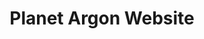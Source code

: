 ---
title: Planet Argon Website
target: planet-argon
order: 5
site_url: https://www.planetargon.com
display_url: planetargon.com
skills: Javascript, Front-End Development, Ruby on Rails Development
paragraph_1: The Planet Argon website has been through quite the transformation in the past couple years. It had been quite overdue for a redesign when we initially launched it on Squarespace. The new design allows us to show off our design chops as well as showcase our work. Many members in the Planet Argon team have contributions to the Planet Argon site, but for the most part it has been the focus of the design team.
paragraph_2: After some time using Squarespace, we realized we needed to <a href="http://blog.planetargon.com/entries/why-we-moved-our-site-off-of-squarespace" target="_blank" class="link--aqua effect--underline">say goodbye</a> and we decided to move to an out of the box Ruby on Rails CMS called RefineryCMS. My role throughout the project has always consisted of front-end development but the migration to RefineryCMS allowed me to spend time diving into the back-end to create a usable CMS that can be customized to whatever needs arise in the future.
hero_img: /assets/images/planetargon-work.jpg
first_image: /assets/images/planetargon-culture.jpg
first_image_alt: Planet Argon Culture Page
second_image: /assets/images/planetargon-skb.jpg
second_image_alt: Planet Argon Work Show Page
---